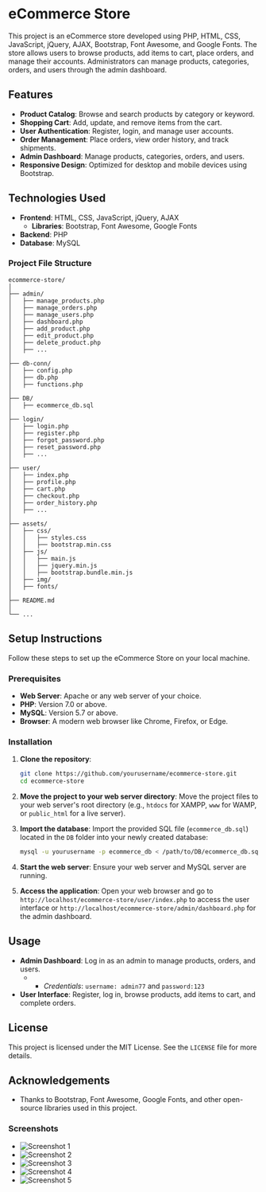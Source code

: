# eCommerce Store

This project is an eCommerce store developed using PHP, HTML, CSS, JavaScript, jQuery, AJAX, Bootstrap, Font Awesome, and Google Fonts. The store allows users to browse products, add items to cart, place orders, and manage their accounts. Administrators can manage products, categories, orders, and users through the admin dashboard.

## Features

- **Product Catalog**: Browse and search products by category or keyword.
- **Shopping Cart**: Add, update, and remove items from the cart.
- **User Authentication**: Register, login, and manage user accounts.
- **Order Management**: Place orders, view order history, and track shipments.
- **Admin Dashboard**: Manage products, categories, orders, and users.
- **Responsive Design**: Optimized for desktop and mobile devices using Bootstrap.

## Technologies Used

- **Frontend**: HTML, CSS, JavaScript, jQuery, AJAX
  - **Libraries**: Bootstrap, Font Awesome, Google Fonts
- **Backend**: PHP
- **Database**: MySQL

### Project File Structure

```
ecommerce-store/
│
├── admin/
│   ├── manage_products.php
│   ├── manage_orders.php
│   ├── manage_users.php
│   ├── dashboard.php
│   ├── add_product.php
│   ├── edit_product.php
│   ├── delete_product.php
│   ├── ...
│
├── db-conn/
│   ├── config.php
│   ├── db.php
│   ├── functions.php
│
├── DB/
│   ├── ecommerce_db.sql
│
├── login/
│   ├── login.php
│   ├── register.php
│   ├── forgot_password.php
│   ├── reset_password.php
│   ├── ...
│
├── user/
│   ├── index.php
│   ├── profile.php
│   ├── cart.php
│   ├── checkout.php
│   ├── order_history.php
│   ├── ...
│
├── assets/
│   ├── css/
│   │   ├── styles.css
│   │   ├── bootstrap.min.css
│   ├── js/
│   │   ├── main.js
│   │   ├── jquery.min.js
│   │   ├── bootstrap.bundle.min.js
│   ├── img/
│   ├── fonts/
│
├── README.md
│
└── ...
```

## Setup Instructions

Follow these steps to set up the eCommerce Store on your local machine.

### Prerequisites

- **Web Server**: Apache or any web server of your choice.
- **PHP**: Version 7.0 or above.
- **MySQL**: Version 5.7 or above.
- **Browser**: A modern web browser like Chrome, Firefox, or Edge.

### Installation

1. **Clone the repository**:
   ```bash
   git clone https://github.com/yourusername/ecommerce-store.git
   cd ecommerce-store
   ```

2. **Move the project to your web server directory**:
   Move the project files to your web server's root directory (e.g., `htdocs` for XAMPP, `www` for WAMP, or `public_html` for a live server).

4. **Import the database**:
   Import the provided SQL file (`ecommerce_db.sql`) located in the `DB` folder into your newly created database:
   ```bash
   mysql -u yourusername -p ecommerce_db < /path/to/DB/ecommerce_db.sql
   ```
   
5. **Start the web server**:
   Ensure your web server and MySQL server are running.

6. **Access the application**:
   Open your web browser and go to `http://localhost/ecommerce-store/user/index.php` to access the user interface or `http://localhost/ecommerce-store/admin/dashboard.php` for the admin dashboard.

## Usage

- **Admin Dashboard**: Log in as an admin to manage products, orders, and users.
  - - *Credentials*: `username: admin77` and `password:123`
- **User Interface**: Register, log in, browse products, add items to cart, and complete orders.

## License

This project is licensed under the MIT License. See the `LICENSE` file for more details.

## Acknowledgements

- Thanks to Bootstrap, Font Awesome, Google Fonts, and other open-source libraries used in this project.

### Screenshots

- ![Screenshot 1](https://i.imgur.com/1vQkyAy.png)
- ![Screenshot 2](https://i.imgur.com/0i1gcS1.png)
- ![Screenshot 3](https://i.imgur.com/4sCeLlI.png)
- ![Screenshot 4](https://i.imgur.com/HSIUmUC.png)
- ![Screenshot 5](https://i.imgur.com/zsEBNtx.png)
